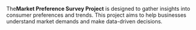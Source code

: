 The**Market Preference Survey Project** is designed to gather insights into consumer preferences and trends. This project aims to help businesses understand market demands and make data-driven decisions.
